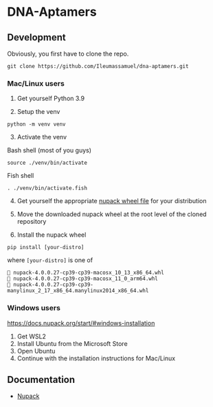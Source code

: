 # DNA-Aptamers

## Development

Obviously, you first have to clone the repo.
```
git clone https://github.com/Ileumassamuel/dna-aptamers.git
```

### Mac/Linux users

1. Get yourself Python 3.9

2. Setup the venv

```
python -m venv venv
```

3. Activate the venv

Bash shell (most of you guys)
```
source ./venv/bin/activate
```

Fish shell
```
. ./venv/bin/activate.fish
```

4. Get yourself the appropriate [nupack wheel
   file](https://github.com/Ileumassamuel/dna-aptamers/releases/tag/nupack) for
   your distribution

5. Move the downloaded nupack wheel at the root level of the cloned repository

6. Install the nupack wheel
```
pip install [your-distro]
```

where `[your-distro]` is one of
```
 nupack-4.0.0.27-cp39-cp39-macosx_10_13_x86_64.whl
 nupack-4.0.0.27-cp39-cp39-macosx_11_0_arm64.whl
 nupack-4.0.0.27-cp39-cp39-manylinux_2_17_x86_64.manylinux2014_x86_64.whl
```

### Windows users

https://docs.nupack.org/start/#windows-installation

1. Get WSL2
2. Install Ubuntu from the Microsoft Store
3. Open Ubuntu
4. Continue with the installation instructions for Mac/Linux

## Documentation

- [Nupack](https://docs.nupack.org/)
